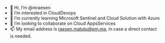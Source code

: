 - 👋 Hi, I’m @mraesen
- 👀 I’m interested in CloudDevops
- 🌱 I’m currently learning Microsoft Sentinel and Cloud Solution with Azure
- 💞️ I’m looking to collaborate on Cloud AppsServices
- 📫 My email address is raesen.matutu@pm.me, in case a direct contact is needed.

<!---
mraesen/mraesen is a ✨ special ✨ repository because its `README.md` (this file) appears on your GitHub profile.
You can click the Preview link to take a look at your changes.
--->
